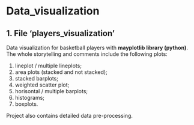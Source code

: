 # Data_visualization

## 1. File ‘players_visualization’

Data visualization for basketball players with **mayplotlib library (python)**.
The whole storytelling and comments include the following plots:
1) lineplot / multiple lineplots;
2) area plots (stacked and not stacked);
3) stacked barplots;
4) weighted scatter plot;
5) horisontal / multiple barplots;
6) histograms;
7) boxplots.

Project also contains detailed data pre-processing.
